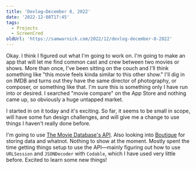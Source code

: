 ```yaml
---
title: 'Devlog—December 8, 2022'
date: '2022-12-08T17:45'
tags:
  - Projects
  - ScreenCred
oldUrl: 'https://samwarnick.com/2022/12/devlog-december-8-2022'
---
```


Okay. I think I figured out what I'm going to work on. I'm going to make an app that will let me find common cast and crew between two movies or shows. More than once, I've been sitting on the couch and I'll think something like "this movie feels kinda similar to this other show." I'll dig in on IMDB and turns out they have the same director of photography, or composer, or something like that. I'm sure this is something only I have run into or desired. I searched "movie compare" on the App Store and nothing came up, so obviously a huge untapped market.

I started in on it today and it's exciting. So far, it seems to be small in scope, will have some fun design challenges, and will give me a change to use things I haven't really done before.

I'm going to use [The Movie Database's API](https://developers.themoviedb.org/3/getting-started/introduction). Also looking into [Boutique](https://github.com/mergesort/Boutique) for storing data and whatnot. Nothing to show at the moment. Mostly spent the time getting things setup to use the API—mainly figuring out how to use `URLSession` and `JSONDecoder` with `Codable`, which I have used very little before. Excited to learn some new things!
